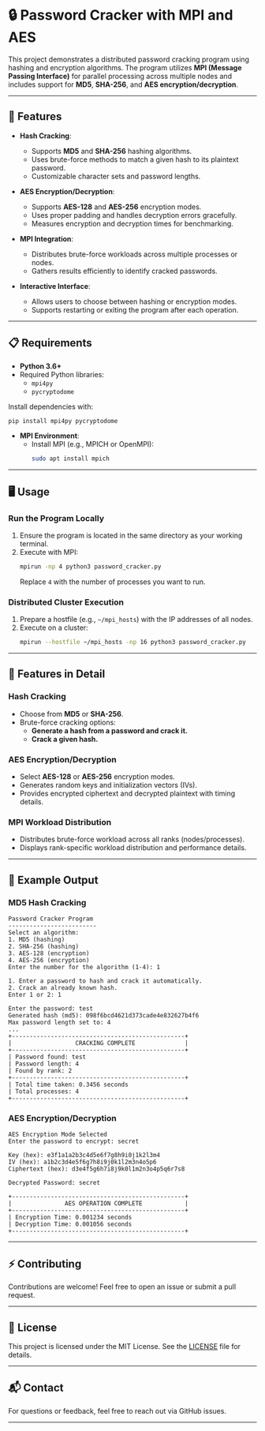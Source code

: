 
# 🔒 Password Cracker with MPI and AES

This project demonstrates a distributed password cracking program using hashing and encryption algorithms. The program utilizes **MPI (Message Passing Interface)** for parallel processing across multiple nodes and includes support for **MD5**, **SHA-256**, and **AES encryption/decryption**.

---

## 🚀 Features

- **Hash Cracking**:
  - Supports **MD5** and **SHA-256** hashing algorithms.
  - Uses brute-force methods to match a given hash to its plaintext password.
  - Customizable character sets and password lengths.

- **AES Encryption/Decryption**:
  - Supports **AES-128** and **AES-256** encryption modes.
  - Uses proper padding and handles decryption errors gracefully.
  - Measures encryption and decryption times for benchmarking.

- **MPI Integration**:
  - Distributes brute-force workloads across multiple processes or nodes.
  - Gathers results efficiently to identify cracked passwords.

- **Interactive Interface**:
  - Allows users to choose between hashing or encryption modes.
  - Supports restarting or exiting the program after each operation.

---

## 📋 Requirements

- **Python 3.6+**
- Required Python libraries:
  - `mpi4py`
  - `pycryptodome`

Install dependencies with:
```bash
pip install mpi4py pycryptodome
```

- **MPI Environment**:
  - Install MPI (e.g., MPICH or OpenMPI):
    ```bash
    sudo apt install mpich
    ```

---

## 🖥️ Usage

### Run the Program Locally
1. Ensure the program is located in the same directory as your working terminal.
2. Execute with MPI:
   ```bash
   mpirun -np 4 python3 password_cracker.py
   ```
   Replace `4` with the number of processes you want to run.

### Distributed Cluster Execution
1. Prepare a hostfile (e.g., `~/mpi_hosts`) with the IP addresses of all nodes.
2. Execute on a cluster:
   ```bash
   mpirun --hostfile ~/mpi_hosts -np 16 python3 password_cracker.py
   ```

---

## 📂 Features in Detail

### **Hash Cracking**
- Choose from **MD5** or **SHA-256**.
- Brute-force cracking options:
  - **Generate a hash from a password and crack it.**
  - **Crack a given hash.**

### **AES Encryption/Decryption**
- Select **AES-128** or **AES-256** encryption modes.
- Generates random keys and initialization vectors (IVs).
- Provides encrypted ciphertext and decrypted plaintext with timing details.

### **MPI Workload Distribution**
- Distributes brute-force workload across all ranks (nodes/processes).
- Displays rank-specific workload distribution and performance details.

---

## 🎯 Example Output

### MD5 Hash Cracking
```plaintext
Password Cracker Program
-------------------------
Select an algorithm:
1. MD5 (hashing)
2. SHA-256 (hashing)
3. AES-128 (encryption)
4. AES-256 (encryption)
Enter the number for the algorithm (1-4): 1

1. Enter a password to hash and crack it automatically.
2. Crack an already known hash.
Enter 1 or 2: 1

Enter the password: test
Generated hash (md5): 098f6bcd4621d373cade4e832627b4f6
Max password length set to: 4
...
+-------------------------------------------------+
|                  CRACKING COMPLETE              |
+-------------------------------------------------+
| Password found: test
| Password length: 4
| Found by rank: 2
+-------------------------------------------------+
| Total time taken: 0.3456 seconds
| Total processes: 4
+-------------------------------------------------+
```

### AES Encryption/Decryption
```plaintext
AES Encryption Mode Selected
Enter the password to encrypt: secret

Key (hex): e3f1a1a2b3c4d5e6f7g8h9i0j1k2l3m4
IV (hex): a1b2c3d4e5f6g7h8i9j0k1l2m3n4o5p6
Ciphertext (hex): d3e4f5g6h7i8j9k0l1m2n3o4p5q6r7s8

Decrypted Password: secret

+-------------------------------------------------+
|               AES OPERATION COMPLETE            |
+-------------------------------------------------+
| Encryption Time: 0.001234 seconds
| Decryption Time: 0.001056 seconds
+-------------------------------------------------+
```

---

## ⚡ Contributing

Contributions are welcome! Feel free to open an issue or submit a pull request.

---

## 📜 License

This project is licensed under the MIT License. See the [LICENSE](LICENSE) file for details.

---

## 📬 Contact

For questions or feedback, feel free to reach out via GitHub issues.

---
